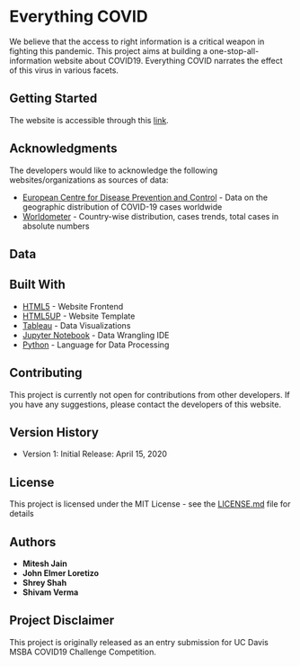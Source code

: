 # Everything COVID

We believe that the access to right information is a critical weapon in fighting this pandemic. This project aims at building a one-stop-all-information website about COVID19. Everything COVID narrates the effect of this virus in various facets.

## Getting Started

The website is accessible through this [link](https://johnelmer.github.io/covid-19-challenge/index.html).

## Acknowledgments

The developers would like to acknowledge the following websites/organizations as sources of data:
* [European Centre for Disease Prevention and Control](https://www.ecdc.europa.eu/en/publications-data/download-todays-data-geographic-distribution-covid-19-cases-worldwide) - Data on the geographic distribution of COVID-19 cases worldwide
* [Worldometer](https://www.worldometers.info/coronavirus/) - Country-wise distribution, cases trends, total cases in absolute numbers

## Data



## Built With

* [HTML5](https://www.w3.org/TR/2017/REC-html52-20171214/) - Website Frontend
* [HTML5UP](https://html5up.net) - Website Template
* [Tableau](https://www.tableau.com) - Data Visualizations
* [Jupyter Notebook](https://jupyter.org) - Data Wrangling IDE
* [Python](https://python.org) - Language for Data Processing

## Contributing

This project is currently not open for contributions from other developers. If you have any suggestions, please contact the developers of this website.

## Version History

* Version 1: Initial Release: April 15, 2020

## License

This project is licensed under the MIT License - see the [LICENSE.md](LICENSE.md) file for details

## Authors

* **Mitesh Jain**
* **John Elmer Loretizo**
* **Shrey Shah**
* **Shivam Verma**

## Project Disclaimer

This project is originally released as an entry submission for UC Davis MSBA COVID19 Challenge Competition.
